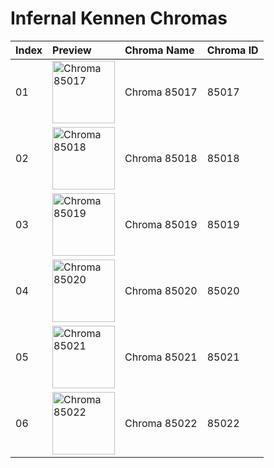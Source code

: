 # Infernal Kennen Chromas

| Index | Preview | Chroma Name | Chroma ID |
|:---|:---|:---|:---|
| 01 | <img src='https://raw.communitydragon.org/latest/plugins/rcp-be-lol-game-data/global/default/v1/champion-chroma-images/85/85017.png' alt='Chroma 85017' width='100'> | Chroma 85017 | 85017 |
| 02 | <img src='https://raw.communitydragon.org/latest/plugins/rcp-be-lol-game-data/global/default/v1/champion-chroma-images/85/85018.png' alt='Chroma 85018' width='100'> | Chroma 85018 | 85018 |
| 03 | <img src='https://raw.communitydragon.org/latest/plugins/rcp-be-lol-game-data/global/default/v1/champion-chroma-images/85/85019.png' alt='Chroma 85019' width='100'> | Chroma 85019 | 85019 |
| 04 | <img src='https://raw.communitydragon.org/latest/plugins/rcp-be-lol-game-data/global/default/v1/champion-chroma-images/85/85020.png' alt='Chroma 85020' width='100'> | Chroma 85020 | 85020 |
| 05 | <img src='https://raw.communitydragon.org/latest/plugins/rcp-be-lol-game-data/global/default/v1/champion-chroma-images/85/85021.png' alt='Chroma 85021' width='100'> | Chroma 85021 | 85021 |
| 06 | <img src='https://raw.communitydragon.org/latest/plugins/rcp-be-lol-game-data/global/default/v1/champion-chroma-images/85/85022.png' alt='Chroma 85022' width='100'> | Chroma 85022 | 85022 |
